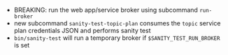 * BREAKING: run the web app/service broker using subcommand `run-broker`
* new subcommand `sanity-test-topic-plan` consumes the `topic` service plan credentials JSON and performs sanity test
* `bin/sanity-test` will run a temporary broker if `$SANITY_TEST_RUN_BROKER` is set
